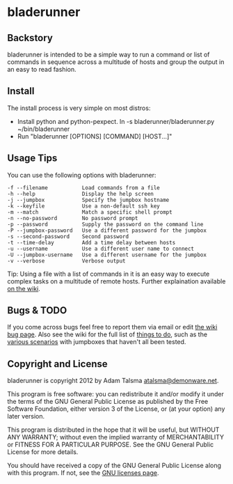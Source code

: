 bladerunner
=================================

Backstory
---------

bladerunner is intended to be a simple way to run a command or list of 
commands in sequence across a multitude of hosts and group the
output in an easy to read fashion.

Install
-------

The install process is very simple on most distros:

- Install python and python-pexpect.
 ln -s bladerunner/bladerunner.py ~/bin/bladerunner
- Run "bladerunner [OPTIONS] [COMMAND] [HOST...]"

Usage Tips
----------

You can use the following options with bladerunner:

	-f --filename			Load commands from a file
	-h --help				Display the help screen
	-j --jumpbox			Specify the jumpbox hostname
	-k --keyfile			Use a non-default ssh key
	-m --match				Match a specific shell prompt
	-n --no-password		No password prompt
	-p --password			Supply the password on the command line
	-P --jumpbox-password	Use a different password for the jumpbox
	-s --second-password	Second password
	-t --time-delay			Add a time delay between hosts
	-u --username			Use a different user name to connect
	-U --jumpbox-username	Use a different username for the jumpbox
	-v --verbose			Verbose output
	  

Tip: Using a file with a list of commands in it is an easy way to execute complex 
tasks on a multitude of remote hosts. Further explaination available [on the wiki](https://github.com/a-tal/bladerunner/wiki/Switches).

Bugs & TODO
-----------

If you come across bugs feel free to report them via email or edit [the wiki bug page](https://github.com/a-tal/bladerunner/wiki/Bugs).
Also see the wiki for the full list of [things to do](https://github.com/a-tal/bladerunner/wiki/Things-to-do), such as the [various scenarios](https://github.com/a-tal/bladerunner/wiki/Scenarios) with jumpboxes that haven't all been tested.

Copyright and License
---------------------

bladerunner is copyright 2012 by Adam Talsma <atalsma@demonware.net>.

This program is free software: you can redistribute it and/or modify
it under the terms of the GNU General Public License as published by
the Free Software Foundation, either version 3 of the License, or
(at your option) any later version.

This program is distributed in the hope that it will be useful,
but WITHOUT ANY WARRANTY; without even the implied warranty of
MERCHANTABILITY or FITNESS FOR A PARTICULAR PURPOSE.  See the
GNU General Public License for more details.

You should have received a copy of the GNU General Public License
along with this program.  If not, see the
[GNU licenses page](http://www.gnu.org/licenses/).
